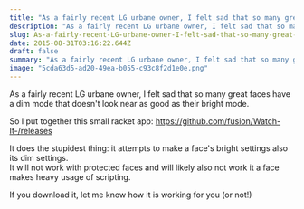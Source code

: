 ```yaml
---
title: "As a fairly recent LG urbane owner, I felt sad that so many great faces have a dim mode that doesn't..."
description: "As a fairly recent LG urbane owner, I felt sad that so many great faces have a dim mode that doesn't..."
slug: As-a-fairly-recent-LG-urbane-owner-I-felt-sad-that-so-many-great-faces-have-a-dim-mode-that-doesn-t
date: 2015-08-31T03:16:22.644Z
draft: false
summary: "As a fairly recent LG urbane owner, I felt sad that so many great faces have a dim mode that doesn&#39;t look near as good as their bright mode.<br /><br />So I put together this small racket app: <a href=\"https://github.com/fusion/Watch-It-/releases\">https://github.com/fusion/Watch-It-/releases</a><br /><br />It does the stupidest thing: it attempts to make a face&#39;s bright settings also its dim settings.<br />It will not work with protected faces and will likely also not work it a face makes heavy usage of scripting.<br /><br />If you download it, let me know how it is working for you (or not!)﻿"
image: "5cda63d5-ad20-49ea-b055-c93c8f2d1e0e.png"
---
```



As a fairly recent LG urbane owner, I felt sad that so many great faces have a
dim mode that doesn't look near as good as their bright mode.  
  
So I put together this small racket app: https://github.com/fusion/Watch-It-/releases  
  
It does the stupidest thing: it attempts to make a face's bright settings also
its dim settings.  
It will not work with protected faces and will likely also not work it a face
makes heavy usage of scripting.  
  
If you download it, let me know how it is working for you (or not!)﻿

